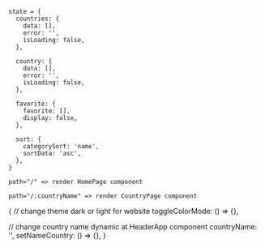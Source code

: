 <!-- State Redux -->

```
state = {
  countries: {
    data: [],
    error: '',
    isLoading: false,
  },

  country: {
    data: [],
    error: '',
    isLoading: false,
  },

  favorite: {
    favorite: [],
    display: false,
  },

  sort: {
    categorySort: 'name',
    sortData: 'asc',
  },
}
```

<!-- url of BrowserRouter -->
```
path="/" => render HomePage component

path="/:countryName" => render CountryPage component
```
<!-- State of ThemeContext -->

{
  // change theme dark or light for website
  toggleColorMode: () => {},

  // change country name dynamic at HeaderApp component
  countryName: '',
  setNameCountry: () => {},
}